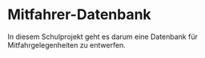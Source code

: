 # Mitfahrer-Datenbank
In diesem Schulprojekt geht es darum eine Datenbank für Mitfahrgelegenheiten zu entwerfen.
